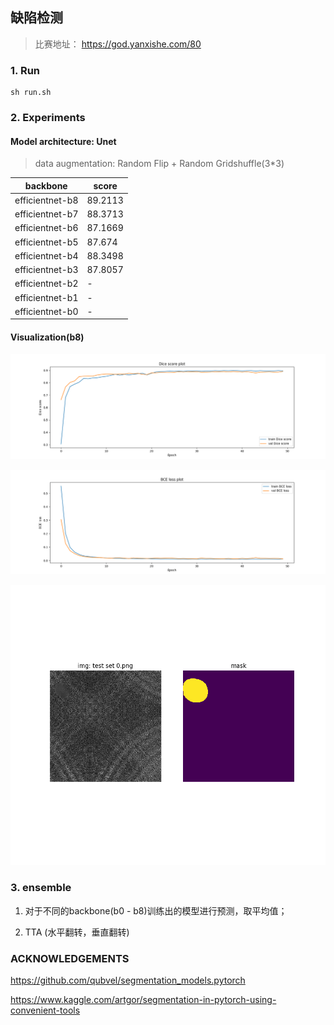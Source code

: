 ## 缺陷检测

> 比赛地址： https://god.yanxishe.com/80

### 1. Run

```shell
sh run.sh
```

### 2. Experiments

#### Model architecture: Unet   

> data augmentation: Random Flip + Random Gridshuffle(3*3)

| backbone        | score   |
| --------------- | ------- |
| efficientnet-b8 | 89.2113 |
| efficientnet-b7 | 88.3713 |
| efficientnet-b6 | 87.1669 |
| efficientnet-b5 | 87.674  |
| efficientnet-b4 | 88.3498 |
| efficientnet-b3 | 87.8057 |
| efficientnet-b2 | -       |
| efficientnet-b1 | -       |
| efficientnet-b0 | -       |

#### Visualization(b8)

![dice score](./pics/dice.png)

![bce loss](./pics/bce.png)

![demo prediction](./pics/demo.png)

### 3. ensemble

1. 对于不同的backbone(b0 - b8)训练出的模型进行预测，取平均值；

2. TTA  (水平翻转，垂直翻转)



### ACKNOWLEDGEMENTS

https://github.com/qubvel/segmentation_models.pytorch

https://www.kaggle.com/artgor/segmentation-in-pytorch-using-convenient-tools